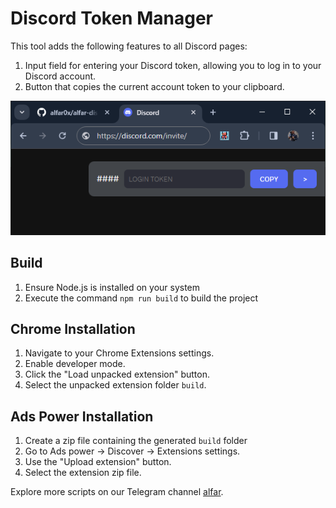 # Discord Token Manager

This tool adds the following features to all Discord pages:

1. Input field for entering your Discord token, allowing you to log in to your Discord account.
1. Button that copies the current account token to your clipboard.

![screenshot](./img/screenshot.png)

## Build
1. Ensure Node.js is installed on your system
1. Execute the command `npm run build` to build the project

## Chrome Installation

1. Navigate to your Chrome Extensions settings.
1. Enable developer mode.
1. Click the "Load unpacked extension" button.
1. Select the unpacked extension folder `build`.

## Ads Power Installation

1. Create a zip file containing the generated `build` folder
1. Go to Ads power -> Discover -> Extensions settings.
1. Use the "Upload extension" button.
1. Select the extension zip file.

Explore more scripts on our Telegram channel [alfar](https://t.me/+FozX3VZA0RIyNWY6).
